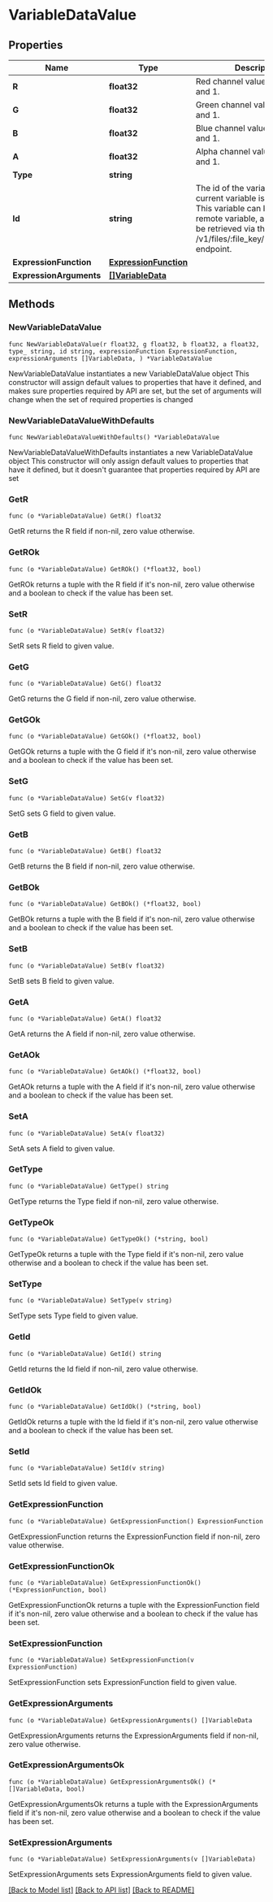 # VariableDataValue

## Properties

Name | Type | Description | Notes
------------ | ------------- | ------------- | -------------
**R** | **float32** | Red channel value, between 0 and 1. | 
**G** | **float32** | Green channel value, between 0 and 1. | 
**B** | **float32** | Blue channel value, between 0 and 1. | 
**A** | **float32** | Alpha channel value, between 0 and 1. | 
**Type** | **string** |  | 
**Id** | **string** | The id of the variable that the current variable is aliased to. This variable can be a local or remote variable, and both can be retrieved via the GET /v1/files/:file_key/variables/local endpoint. | 
**ExpressionFunction** | [**ExpressionFunction**](ExpressionFunction.md) |  | 
**ExpressionArguments** | [**[]VariableData**](VariableData.md) |  | 

## Methods

### NewVariableDataValue

`func NewVariableDataValue(r float32, g float32, b float32, a float32, type_ string, id string, expressionFunction ExpressionFunction, expressionArguments []VariableData, ) *VariableDataValue`

NewVariableDataValue instantiates a new VariableDataValue object
This constructor will assign default values to properties that have it defined,
and makes sure properties required by API are set, but the set of arguments
will change when the set of required properties is changed

### NewVariableDataValueWithDefaults

`func NewVariableDataValueWithDefaults() *VariableDataValue`

NewVariableDataValueWithDefaults instantiates a new VariableDataValue object
This constructor will only assign default values to properties that have it defined,
but it doesn't guarantee that properties required by API are set

### GetR

`func (o *VariableDataValue) GetR() float32`

GetR returns the R field if non-nil, zero value otherwise.

### GetROk

`func (o *VariableDataValue) GetROk() (*float32, bool)`

GetROk returns a tuple with the R field if it's non-nil, zero value otherwise
and a boolean to check if the value has been set.

### SetR

`func (o *VariableDataValue) SetR(v float32)`

SetR sets R field to given value.


### GetG

`func (o *VariableDataValue) GetG() float32`

GetG returns the G field if non-nil, zero value otherwise.

### GetGOk

`func (o *VariableDataValue) GetGOk() (*float32, bool)`

GetGOk returns a tuple with the G field if it's non-nil, zero value otherwise
and a boolean to check if the value has been set.

### SetG

`func (o *VariableDataValue) SetG(v float32)`

SetG sets G field to given value.


### GetB

`func (o *VariableDataValue) GetB() float32`

GetB returns the B field if non-nil, zero value otherwise.

### GetBOk

`func (o *VariableDataValue) GetBOk() (*float32, bool)`

GetBOk returns a tuple with the B field if it's non-nil, zero value otherwise
and a boolean to check if the value has been set.

### SetB

`func (o *VariableDataValue) SetB(v float32)`

SetB sets B field to given value.


### GetA

`func (o *VariableDataValue) GetA() float32`

GetA returns the A field if non-nil, zero value otherwise.

### GetAOk

`func (o *VariableDataValue) GetAOk() (*float32, bool)`

GetAOk returns a tuple with the A field if it's non-nil, zero value otherwise
and a boolean to check if the value has been set.

### SetA

`func (o *VariableDataValue) SetA(v float32)`

SetA sets A field to given value.


### GetType

`func (o *VariableDataValue) GetType() string`

GetType returns the Type field if non-nil, zero value otherwise.

### GetTypeOk

`func (o *VariableDataValue) GetTypeOk() (*string, bool)`

GetTypeOk returns a tuple with the Type field if it's non-nil, zero value otherwise
and a boolean to check if the value has been set.

### SetType

`func (o *VariableDataValue) SetType(v string)`

SetType sets Type field to given value.


### GetId

`func (o *VariableDataValue) GetId() string`

GetId returns the Id field if non-nil, zero value otherwise.

### GetIdOk

`func (o *VariableDataValue) GetIdOk() (*string, bool)`

GetIdOk returns a tuple with the Id field if it's non-nil, zero value otherwise
and a boolean to check if the value has been set.

### SetId

`func (o *VariableDataValue) SetId(v string)`

SetId sets Id field to given value.


### GetExpressionFunction

`func (o *VariableDataValue) GetExpressionFunction() ExpressionFunction`

GetExpressionFunction returns the ExpressionFunction field if non-nil, zero value otherwise.

### GetExpressionFunctionOk

`func (o *VariableDataValue) GetExpressionFunctionOk() (*ExpressionFunction, bool)`

GetExpressionFunctionOk returns a tuple with the ExpressionFunction field if it's non-nil, zero value otherwise
and a boolean to check if the value has been set.

### SetExpressionFunction

`func (o *VariableDataValue) SetExpressionFunction(v ExpressionFunction)`

SetExpressionFunction sets ExpressionFunction field to given value.


### GetExpressionArguments

`func (o *VariableDataValue) GetExpressionArguments() []VariableData`

GetExpressionArguments returns the ExpressionArguments field if non-nil, zero value otherwise.

### GetExpressionArgumentsOk

`func (o *VariableDataValue) GetExpressionArgumentsOk() (*[]VariableData, bool)`

GetExpressionArgumentsOk returns a tuple with the ExpressionArguments field if it's non-nil, zero value otherwise
and a boolean to check if the value has been set.

### SetExpressionArguments

`func (o *VariableDataValue) SetExpressionArguments(v []VariableData)`

SetExpressionArguments sets ExpressionArguments field to given value.



[[Back to Model list]](../README.md#documentation-for-models) [[Back to API list]](../README.md#documentation-for-api-endpoints) [[Back to README]](../README.md)


